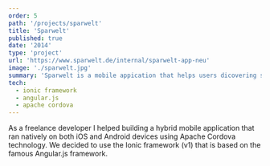 ```yaml
---
order: 5
path: '/projects/sparwelt'
title: 'Sparwelt'
published: true
date: '2014'
type: 'project'
url: 'https://www.sparwelt.de/internal/sparwelt-app-neu'
image: './sparwelt.jpg'
summary: 'Sparwelt is a mobile appication that helps users dicovering special deals, vouchers, gifts and more.'
tech:
  - ionic framework
  - angular.js
  - apache cordova
---
```


As a freelance developer I helped building a hybrid mobile application that ran natively on both iOS and Android devices using Apache Cordova technology. We decided to use the Ionic framework (v1) that is based on the famous Angular.js framework.
